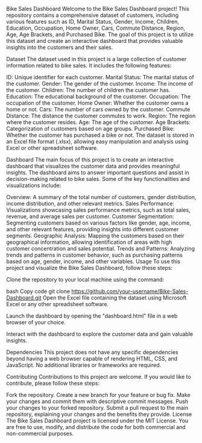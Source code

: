 Bike Sales Dashboard
Welcome to the Bike Sales Dashboard project! This repository contains a comprehensive dataset of customers, including various features such as ID, Marital Status, Gender, Income, Children, Education, Occupation, Home Owner, Cars, Commute Distance, Region, Age, Age Brackets, and Purchased Bike. The goal of this project is to utilize this dataset and create an interactive dashboard that provides valuable insights into the customers and their sales.

Dataset
The dataset used in this project is a large collection of customer information related to bike sales. It includes the following features:

ID: Unique identifier for each customer.
Marital Status: The marital status of the customer.
Gender: The gender of the customer.
Income: The income of the customer.
Children: The number of children the customer has.
Education: The educational background of the customer.
Occupation: The occupation of the customer.
Home Owner: Whether the customer owns a home or not.
Cars: The number of cars owned by the customer.
Commute Distance: The distance the customer commutes to work.
Region: The region where the customer resides.
Age: The age of the customer.
Age Brackets: Categorization of customers based on age groups.
Purchased Bike: Whether the customer has purchased a bike or not.
The dataset is stored in an Excel file format (.xlsx), allowing easy manipulation and analysis using Excel or other spreadsheet software.

Dashboard
The main focus of this project is to create an interactive dashboard that visualizes the customer data and provides meaningful insights. The dashboard aims to answer important questions and assist in decision-making related to bike sales. Some of the key functionalities and visualizations include:

Overview: A summary of the total number of customers, gender distribution, income distribution, and other relevant metrics.
Sales Performance: Visualizations showcasing sales performance metrics, such as total sales, revenue, and average sales per customer.
Customer Segmentation: Segmenting customers based on various factors like gender, age, income, and other relevant features, providing insights into different customer segments.
Geographic Analysis: Mapping the customers based on their geographical information, allowing identification of areas with high customer concentration and sales potential.
Trends and Patterns: Analyzing trends and patterns in customer behavior, such as purchasing patterns based on age, gender, income, and other variables.
Usage
To use this project and visualize the Bike Sales Dashboard, follow these steps:

Clone the repository to your local machine using the command:

bash
Copy code
git clone https://github.com/your-username/Bike-Sales-Dashboard.git
Open the Excel file containing the dataset using Microsoft Excel or any other spreadsheet software.

Launch the dashboard by opening the "dashboard.html" file in a web browser of your choice.

Interact with the dashboard to explore the customer data and gain valuable insights.

Dependencies
This project does not have any specific dependencies beyond having a web browser capable of rendering HTML, CSS, and JavaScript. No additional libraries or frameworks are required.

Contributing
Contributions to this project are welcome. If you would like to contribute, please follow these steps:

Fork the repository.
Create a new branch for your feature or bug fix.
Make your changes and commit them with descriptive commit messages.
Push your changes to your forked repository.
Submit a pull request to the main repository, explaining your changes and the benefits they provide.
License
The Bike Sales Dashboard project is licensed under the MIT License. You are free to use, modify, and distribute the code for both commercial and non-commercial purposes.
